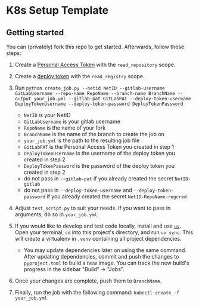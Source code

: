 # K8s Setup Template



## Getting started

You can (privately) fork this repo to get started. Afterwards, follow these steps:

1. Create a [Personal Access Token](https://docs.gitlab.com/ee/user/profile/personal_access_tokens.html) with the `read_repository` scope.
2. Create a [deploy token](https://docs.gitlab.com/ce/user/project/deploy_tokens/) with the `read_registry` scope.
3. Run `python create_job.py --netid NetID --gitlab-username GitLabUsername --repo-name RepoName --branch-name BranchName --output your_job.yml --gitlab-pat GitLabPAT --deploy-token-username DeployTokenUsername --deploy-token-password DeployTokenPassword`
    - `NetID` is your NetID
    - `GitLabUsername` is your gitlab username
    - `RepoName` is the name of your fork
    - `BranchName` is the name of the branch to create the job on
    - `your_job.yml` is the path to the resulting job file
    - `GitLabPAT` is the Personal Access Token you created in step 1
    - `DeployTokenUsername` is the username of the deploy token you created in step 2
    - `DeployTokenPassword` is the password of the deploy token you created in step 2
    - do not pass in `--gitlab-pat` if you already created the secret `NetID-gitlab`
    - do not pass in `--deploy-token-username` and `--deploy-token-password` if you already created the secret `NetID-RepoName-regcred`

4. Adjust `test_script.py` to suit your needs. If you want to pass in arguments, do so in `your_job.yml`.
5. If you would like to develop and test code locally, install and use [`uv`](https://docs.astral.sh/uv/getting-started/installation/). Open your terminal, `cd` into this project\'s directory, and run `uv sync`. This will create a virtualenv in `.venv` containing all project dependencies.
    - You may update dependencies later on using the same command. After updating dependencies, commit and push the changes to `pyproject.toml` to build a new image. You can track the new build\'s progress in the sidebar \"Build\" -> \"Jobs\".
6. Once your changes are complete, push them to `BranchName`.
7. Finally, run the job with the following command: `kubectl create -f your_job.yml`